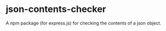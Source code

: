 # json-contents-checker
 A npm package (for express.js) for checking the contents of a json object.
